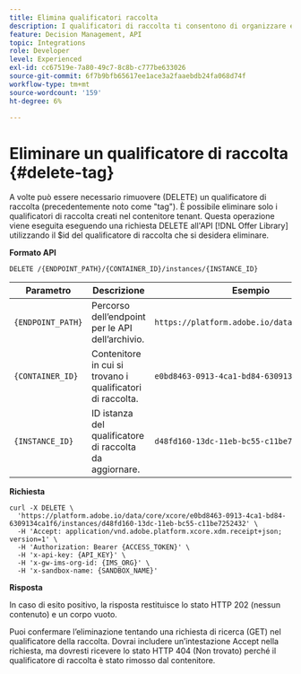 ```yaml
---
title: Elimina qualificatori raccolta
description: I qualificatori di raccolta ti consentono di organizzare e ordinare meglio le offerte.
feature: Decision Management, API
topic: Integrations
role: Developer
level: Experienced
exl-id: cc67519e-7a80-49c7-8c8b-c777be633026
source-git-commit: 6f7b9bfb65617ee1ace3a2faaebdb24fa068d74f
workflow-type: tm+mt
source-wordcount: '159'
ht-degree: 6%

---
```


# Eliminare un qualificatore di raccolta {#delete-tag}

A volte può essere necessario rimuovere (DELETE) un qualificatore di raccolta (precedentemente noto come &quot;tag&quot;). È possibile eliminare solo i qualificatori di raccolta creati nel contenitore tenant. Questa operazione viene eseguita eseguendo una richiesta DELETE all&#39;API [!DNL Offer Library] utilizzando il $id del qualificatore di raccolta che si desidera eliminare.

**Formato API**

```http
DELETE /{ENDPOINT_PATH}/{CONTAINER_ID}/instances/{INSTANCE_ID}
```

| Parametro | Descrizione | Esempio |
| --------- | ----------- | ------- |
| `{ENDPOINT_PATH}` | Percorso dell’endpoint per le API dell’archivio. | `https://platform.adobe.io/data/core/xcore/` |
| `{CONTAINER_ID}` | Contenitore in cui si trovano i qualificatori di raccolta. | `e0bd8463-0913-4ca1-bd84-6309134ca1f6` |
| `{INSTANCE_ID}` | ID istanza del qualificatore di raccolta da aggiornare. | `d48fd160-13dc-11eb-bc55-c11be7252432` |

**Richiesta**

```shell
curl -X DELETE \
  'https://platform.adobe.io/data/core/xcore/e0bd8463-0913-4ca1-bd84-6309134ca1f6/instances/d48fd160-13dc-11eb-bc55-c11be7252432' \
  -H 'Accept: application/vnd.adobe.platform.xcore.xdm.receipt+json; version=1' \
  -H 'Authorization: Bearer {ACCESS_TOKEN}' \
  -H 'x-api-key: {API_KEY}' \
  -H 'x-gw-ims-org-id: {IMS_ORG}' \
  -H 'x-sandbox-name: {SANDBOX_NAME}'
```

**Risposta**

In caso di esito positivo, la risposta restituisce lo stato HTTP 202 (nessun contenuto) e un corpo vuoto.

Puoi confermare l’eliminazione tentando una richiesta di ricerca (GET) nel qualificatore della raccolta. Dovrai includere un’intestazione Accept nella richiesta, ma dovresti ricevere lo stato HTTP 404 (Non trovato) perché il qualificatore di raccolta è stato rimosso dal contenitore.
